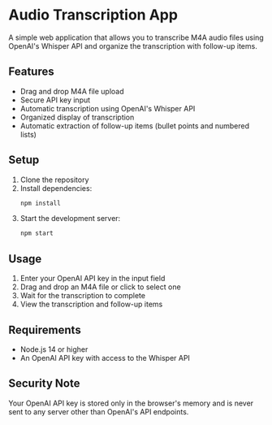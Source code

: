 # Audio Transcription App

A simple web application that allows you to transcribe M4A audio files using OpenAI's Whisper API and organize the transcription with follow-up items.

## Features

- Drag and drop M4A file upload
- Secure API key input
- Automatic transcription using OpenAI's Whisper API
- Organized display of transcription
- Automatic extraction of follow-up items (bullet points and numbered lists)

## Setup

1. Clone the repository
2. Install dependencies:
   ```bash
   npm install
   ```
3. Start the development server:
   ```bash
   npm start
   ```

## Usage

1. Enter your OpenAI API key in the input field
2. Drag and drop an M4A file or click to select one
3. Wait for the transcription to complete
4. View the transcription and follow-up items

## Requirements

- Node.js 14 or higher
- An OpenAI API key with access to the Whisper API

## Security Note

Your OpenAI API key is stored only in the browser's memory and is never sent to any server other than OpenAI's API endpoints.
